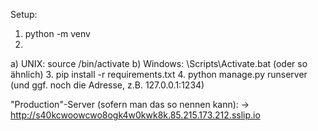 Setup:
1. python -m venv <myenvpath>
2.
  a) UNIX: source <myenvpath>/bin/activate
  b) Windows: <myenvpath>\Scripts\Activate.bat (oder so ähnlich)
3. pip install -r requirements.txt
4. python manage.py runserver (und ggf. noch die Adresse, z.B. 127.0.0.1:1234)

"Production"-Server (sofern man das so nennen kann):
-> http://s40kcwoowcwo8ogk4w0kwk8k.85.215.173.212.sslip.io

